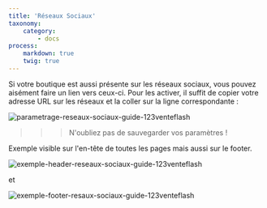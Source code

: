 ```yaml
---
title: 'Réseaux Sociaux'
taxonomy:
    category:
        - docs
process:
    markdown: true
    twig: true
---
```


Si votre boutique est aussi présente sur les réseaux sociaux, vous pouvez aisément faire un lien vers ceux-ci. Pour les activer, il suffit de copier votre adresse URL sur les réseaux et la coller sur la ligne correspondante : 

![parametrage-reseaux-sociaux-guide-123venteflash](media/15961817825641/parametrage-reseaux-sociaux-guide-123venteflash.png)

>>> N'oubliez pas de sauvegarder vos paramètres ! 

Exemple visible sur l'en-tête de toutes les pages mais aussi sur le footer. 

![exemple-header-reseaux-sociaux-guide-123venteflash](media/15961817825641/exemple-header-reseaux-sociaux-guide-123venteflash.png)

et 

![exemple-footer-resaux-sociaux-guide-123venteflash](media/15961817825641/exemple-footer-resaux-sociaux-guide-123venteflash.png)